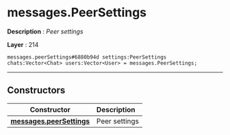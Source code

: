 # messages.PeerSettings

**Description** : *Peer settings*

**Layer** : 214

```tl
messages.peerSettings#6880b94d settings:PeerSettings chats:Vector<Chat> users:Vector<User> = messages.PeerSettings;
```

---

## Constructors

| Constructor | Description |
| :---: | :--- |
| [**messages.peerSettings**](constructor/messages.peerSettings) | Peer settings |
